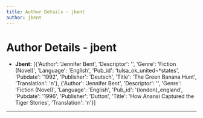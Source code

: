 ```yaml
---
title: Author Details - jbent
author: jbent
---
```


# Author Details - jbent

<ul>
    <li><strong>Jbent:</strong> [{'Author': 'Jennifer Bent', 'Descriptor': '', 'Genre': 'Fiction (Novel)', 'Language': 'English', 'Pub_id': 'tulsa_ok_united¬†states', 'Pubdate': '1992', 'Publisher': 'Deutsch', 'Title': 'The Green Banana Hunt', 'Translation': 'n'}, {'Author': 'Jennifer Bent', 'Descriptor': '', 'Genre': 'Fiction (Novel)', 'Language': 'English', 'Pub_id': '(london)_england', 'Pubdate': '1996', 'Publisher': 'Dutton', 'Title': 'How Anansi Captured the Tiger Stories', 'Translation': 'n'}]</li>
</ul>
<hr>